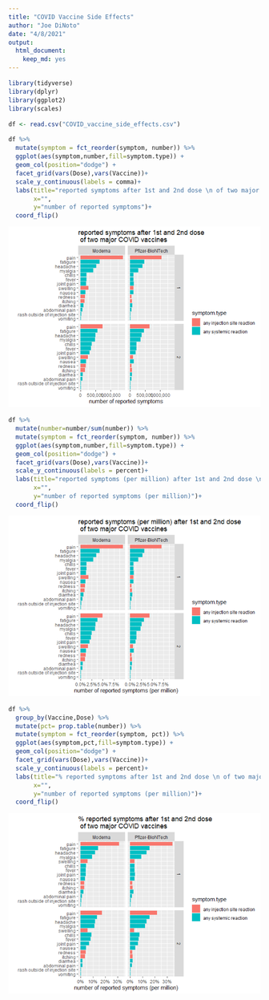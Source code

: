 ```yaml
---
title: "COVID Vaccine Side Effects"
author: "Joe DiNoto"
date: "4/8/2021"
output: 
  html_document: 
    keep_md: yes
---
```





```r
library(tidyverse)
library(dplyr)
library(ggplot2)
library(scales)
```


```r
df <- read.csv("COVID_vaccine_side_effects.csv")
```


```r
df %>%  
  mutate(symptom = fct_reorder(symptom, number)) %>%
  ggplot(aes(symptom,number,fill=symptom.type)) +
  geom_col(position="dodge") +
  facet_grid(vars(Dose),vars(Vaccine))+
  scale_y_continuous(labels = comma)+
  labs(title="reported symptoms after 1st and 2nd dose \n of two major COVID vaccines",
       x="",
       y="number of reported symptoms")+
  coord_flip() 
```

![](COVID_vaccine_side_effects_files/figure-html/unnamed-chunk-3-1.png)<!-- -->

```r
df %>%  
  mutate(number=number/sum(number)) %>%
  mutate(symptom = fct_reorder(symptom, number)) %>%
  ggplot(aes(symptom,number,fill=symptom.type)) +
  geom_col(position="dodge") +
  facet_grid(vars(Dose),vars(Vaccine))+
  scale_y_continuous(labels = percent)+
  labs(title="reported symptoms (per million) after 1st and 2nd dose \n of two major COVID vaccines",
       x="",
       y="number of reported symptoms (per million)")+
  coord_flip() 
```

![](COVID_vaccine_side_effects_files/figure-html/unnamed-chunk-4-1.png)<!-- -->

```r
df %>%  
  group_by(Vaccine,Dose) %>%
  mutate(pct= prop.table(number)) %>%
  mutate(symptom = fct_reorder(symptom, pct)) %>%
  ggplot(aes(symptom,pct,fill=symptom.type)) +
  geom_col(position="dodge") +
  facet_grid(vars(Dose),vars(Vaccine))+
  scale_y_continuous(labels = percent)+
  labs(title="% reported symptoms after 1st and 2nd dose \n of two major COVID vaccines",
       x="",
       y="number of reported symptoms (per million)")+
  coord_flip() 
```

![](COVID_vaccine_side_effects_files/figure-html/unnamed-chunk-5-1.png)<!-- -->
